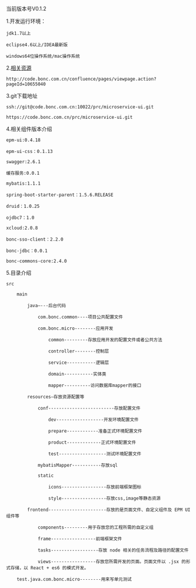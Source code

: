 当前版本号V0.1.2

1.开发运行环境：

	jdk1.7以上
	
	eclipse4.6以上/IDEA最新版
	
	windows64位操作系统/mac操作系统

2.<a href="http://code.bonc.com.cn/confluence/pages/viewpage.action?pageId=10655040">相关资源</a> 	

	http://code.bonc.com.cn/confluence/pages/viewpage.action?pageId=10655040

3.git下载地址 

	ssh://git@code.bonc.com.cn:10022/prc/microservice-ui.git
	
	https://code.bonc.com.cn/prc/microservice-ui.git

4.相关组件版本介绍

	epm-ui:0.4.18
	
	epm-ui-css：0.1.13
	
	swagger:2.6.1
	
	缓存服务:0.0.1
	
	mybatis:1.1.1
	
	spring-boot-starter-parent：1.5.6.RELEASE
		
	druid：1.0.25
		
	ojdbc7：1.0
		
	xcloud:2.0.8
		
	bonc-sso-client：2.2.0
		
	bonc-jdbc：0.0.1
		
	bonc-commons-core:2.4.0

5.目录介绍

	src
		
		main
		
			java–---后台代码
			
				com.bonc.common----项目公共配置文件
				
				com.bonc.micro--------应用开发
				
					common---------存放应用开发的配置文件或者公共方法
					
					controller--------控制层
					
					service-----------逻辑层
					
					domain-----------实体类
					
					mapper----------访问数据库mapper的接口
					
			resources—存放资源配置等
			
				conf-------------------------存放配置文件
				
					dev------------------开发环境配置文件
					
					prepare------------准备正式环境配置文件
					
					product-------------正式环境配置文件
					
					test------------------测试环境配置文件
					
				mybatisMapper-----------存放sql
				
				static
				
					icons-----------------存放前端框架图标
					
					style-----------------存放css,image等静态资源
					
			frontend----------------------存放的是页面文件、自定义组件及 EPM UI 组件等
			
				components---------用于存放您的工程所需的自定义组
				
				frame-----------------前端框架文件
				
				tasks------------------存放 node 相关的任务流程及路径的配置文件
				
				views-----------------存放您所需开发的页面。页面文件以 .jsx 的形式存储，以 React + es6 的模式开发。
				
		test.java.com.bonc.micro--------用来写单元测试